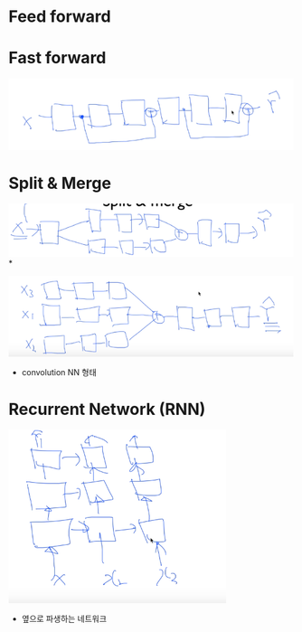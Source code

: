 # Feed forward 




# Fast forward

![](/assets/va3.PNG)







# Split & Merge
![](/assets/va2.PNG)
* 


![](/assets/va1.PNG)
* convolution NN 형태

# Recurrent Network (RNN)
![](/assets/rnn.PNG)
* 옆으로 파생하는 네트워크 